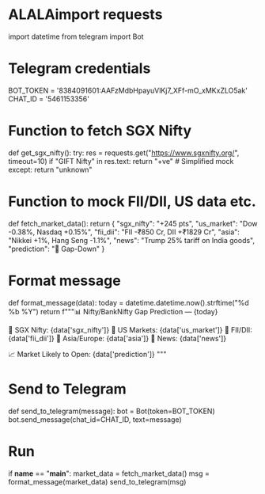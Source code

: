 # ALALAimport requests
import datetime
from telegram import Bot

# Telegram credentials
BOT_TOKEN = '8384091601:AAFzMdbHpayuVlKj7_XFf-mO_xMKxZLO5ak'
CHAT_ID = '5461153356'

# Function to fetch SGX Nifty
def get_sgx_nifty():
    try:
        res = requests.get("https://www.sgxnifty.org/", timeout=10)
        if "GIFT Nifty" in res.text:
            return "+ve"  # Simplified mock
    except:
        return "unknown"

# Function to mock FII/DII, US data etc.
def fetch_market_data():
    return {
        "sgx_nifty": "+245 pts",
        "us_market": "Dow -0.38%, Nasdaq +0.15%",
        "fii_dii": "FII -₹850 Cr, DII +₹1829 Cr",
        "asia": "Nikkei +1%, Hang Seng -1.1%",
        "news": "Trump 25% tariff on India goods",
        "prediction": "🔻 Gap-Down"
    }

# Format message
def format_message(data):
    today = datetime.datetime.now().strftime("%d %b %Y")
    return f"""📊 Nifty/BankNifty Gap Prediction — {today}

🔹 SGX Nifty: {data['sgx_nifty']}
🔹 US Markets: {data['us_market']}
🔹 FII/DII: {data['fii_dii']}
🔹 Asia/Europe: {data['asia']}
🔸 News: {data['news']}

📈 Market Likely to Open: {data['prediction']}
"""

# Send to Telegram
def send_to_telegram(message):
    bot = Bot(token=BOT_TOKEN)
    bot.send_message(chat_id=CHAT_ID, text=message)

# Run
if __name__ == "__main__":
    market_data = fetch_market_data()
    msg = format_message(market_data)
    send_to_telegram(msg)
